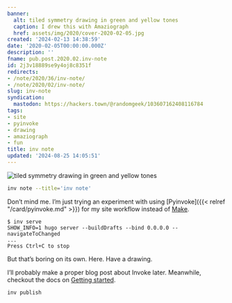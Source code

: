 ```yaml
---
banner:
  alt: tiled symmetry drawing in green and yellow tones
  caption: I drew this with Amaziograph
  href: assets/img/2020/cover-2020-02-05.jpg
created: '2024-02-13 14:38:59'
date: '2020-02-05T00:00:00.000Z'
description: ''
fname: pub.post.2020.02.inv-note
id: 2j3v18889se9y4oj8c8351f
redirects:
- /note/2020/36/inv-note/
- /note/2020/02/inv-note/
slug: inv-note
syndication:
  mastodon: https://hackers.town/@randomgeek/103607162408116784
tags:
- site
- pyinvoke
- drawing
- amaziograph
- fun
title: inv note
updated: '2024-08-25 14:05:51'
---
```


![tiled symmetry drawing in green and yellow tones](assets/img/2020/cover-2020-02-05.jpg "I drew this with Amaziograph")

```sh
inv note --title='inv note'
```

Don’t mind me. I’m just trying an experiment with using [Pyinvoke]({{< relref "/card/pyinvoke.md" >}}) for my site workflow instead of [Make](https://www.gnu.org/software/make/).

```console
$ inv serve
SHOW_INFO=1 hugo server --buildDrafts --bind 0.0.0.0 --navigateToChanged
...
Press Ctrl+C to stop
```

But that’s boring on its own. Here. Have a drawing.

I’ll probably make a proper blog post about Invoke later. Meanwhile, checkout the docs on [Getting started](https://docs.pyinvoke.org/en/stable/getting-started.html).

```sh
inv publish
```